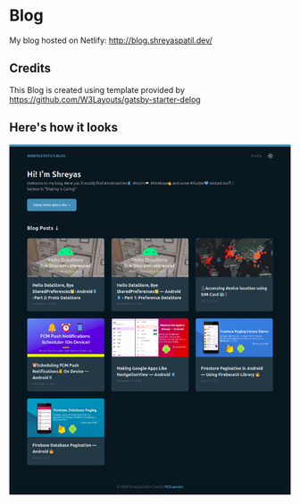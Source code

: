 # Blog

My blog hosted on Netlify: http://blog.shreyaspatil.dev/

## Credits

This Blog is created using template provided by https://github.com/W3Layouts/gatsby-starter-delog

## Here's how it looks
![](/screenshot.png)
